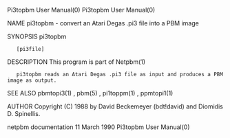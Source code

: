 Pi3topbm User Manual(0)                                                                                                                                                               Pi3topbm User Manual(0)



NAME
       pi3topbm - convert an Atari Degas .pi3 file into a PBM image


SYNOPSIS
       pi3topbm

       [pi3file]


DESCRIPTION
       This program is part of Netpbm(1)

       pi3topbm reads an Atari Degas .pi3 file as input and produces a PBM image as output.


SEE ALSO
       pbmtopi3(1) , pbm(5) , pi1toppm(1) , ppmtopi1(1)



AUTHOR
       Copyright (C) 1988 by David Beckemeyer (bdt!david) and Diomidis D. Spinellis.



netpbm documentation                                                                            11 March 1990                                                                         Pi3topbm User Manual(0)
